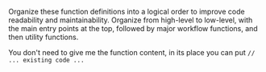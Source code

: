 <!-- Original FlashPaste name: Cursor: Rearrange Function Defs -->
<!-- FlashPaste ID: 172 -->

Organize these function definitions into a logical order to improve code readability and maintainability. Organize from high-level to low-level, with the main entry points at the top, followed by major workflow functions, and then utility functions.

You don't need to give me the function content, in its place you can put `// ... existing code ...`